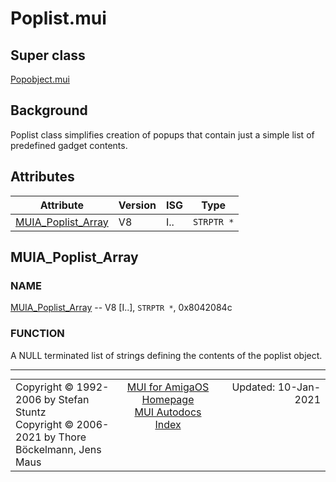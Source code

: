 # Poplist.mui
## Super class
[Popobject.mui](MUI_Popobject.md)
## Background
Poplist class simplifies creation of popups that contain just a simple list
of predefined gadget contents.
## Attributes
Attribute|Version|ISG|Type
---------|-------|---|----
[MUIA_Poplist_Array](MUI_Poplist.md/#MUIA_Poplist_Array)|V8|I..|`STRPTR *`

## MUIA_Poplist_Array
### NAME
[MUIA_Poplist_Array](MUI_Poplist.md/#MUIA_Poplist_Array) -- V8 [I..], `STRPTR *`, 0x8042084c

### FUNCTION
A NULL terminated list of strings defining the contents of the poplist
object.

----
<table class='compact' style='border: none; border-spacing: 0px; margin: 0px' width='100%'>
<tr>
<td style='text-align: left; vertical-align: top' width='33%'>Copyright &copy 1992-2006 by Stefan Stuntz<br>Copyright &copy 2006-2021 by Thore B&ouml;ckelmann, Jens Maus</TD>
<td style='text-align: center; vertical-align: top' width='33%'>
<a href=http://github.com/amiga-mui/muidev>MUI for AmigaOS Homepage</a><br>
<a href=http://github.com/amiga-mui/muidev/autodocs/autodocs.md>MUI Autodocs Index</a>
</td>
<td style='text-align: right; vertical-align: top' width='33%'>Updated: 10-Jan-2021</td>
</tr>
</table>
